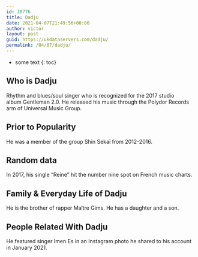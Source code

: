 ```yaml
---
id: 18776
title: Dadju
date: 2021-04-07T21:49:56+00:00
author: victor
layout: post
guid: https://ukdataservers.com/dadju/
permalink: /04/07/dadju/
---
```


* some text
{: toc}


## Who is Dadju



Rhythm and blues/soul singer who is recognized for the 2017 studio album Gentleman 2.0. He released his music through the Polydor Records arm of Universal Music Group. 

                
                
                
## Prior to Popularity



He was a member of the group Shin Sekaï from 2012-2016.

                
                
                
## Random data



In 2017, his single &#8220;Reine&#8221; hit the number nine spot on French music charts.

                
                
                
## Family & Everyday Life of Dadju



He is the brother of rapper Maître Gims. He has a daughter and a son.

                
                
                
## People Related With Dadju



He featured singer Imen Es in an Instagram photo he shared to his account in January 2021.

                
              
            
          
          
          